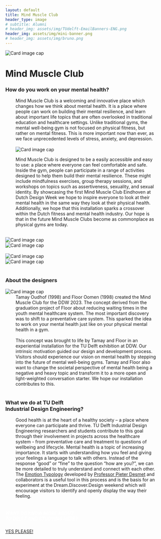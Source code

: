 ```yaml
---
layout: default
title: Mind Muscle Club
header_type: image
# subtitle: Alumni
# header_img: assets/img/TUdelft-EmailBanners-ENG.png
header_img: assets/img/mini-banner.png
# header_img: assets/img/bruno.png
---
```


<!-- <img src="/assets/img/mini-banner.png" alt="Card image cap"> -->
<img src="https://placehold.co/4000x3000" alt="Card image cap">
<br> 


<!-- ## Title 1 -->
<div class="card muscle-card shadow">
<div class="card-body">
<h1 class="card-title text-center NeueMachina-project">Mind Muscle Club</h1>
<h3 class="text-center NeueMachina-h4">How do you work on your mental health?</h3>
  <div class="card-body text-center" style="margin-left: 2rem;margin-right: 2rem;">
Mind Muscle Club is a welcoming and innovative place which changes how we think about mental health.
It is a place where people can work on building their mental resilience, and learn about important life
topics that are often overlooked in traditional education and healthcare settings. Unlike traditional gyms,
the mental well-being gym is not focused on physical fitness, but rather on mental fitness. This is more
important now than ever, as we face unprecedented levels of stress, anxiety, and depression.<br>
<br>
<img src="https://placehold.co/4000x3000" alt="Card image cap">
<br>

Mind Muscle Club is designed to be a easily accessible and easy to use: a place where everyone can feel
comfortable and safe. Inside the gym, people can participate in a range of activities designed to help
them build their mental resilience. These might include mindfulness exercises, group therapy sessions,
and workshops on topics such as assertiveness, sexuality, and sexual identity. By showcasing the first
Mind Muscle Club Eindhoven at Dutch Design Week we hope to inspire everyone to look at their mental
health in the same way they look at their physical health. Additionally, we hope that this installation sparks
a crossover within the Dutch fitness and mental health industry. Our hope is that in the future Mind Muscle
Clubs become as commonplace as physical gyms are today.
  </div>
</div>
</div>
<br>
<div class="container">
  <div class="row">
    <div class="col-sm">
      <img src="https://placehold.co/4000x3000" alt="Card image cap">
    </div>
    <div class="col-sm">
      <img src="https://placehold.co/4000x3000" alt="Card image cap">
    </div>
  </div>
  <br>
  <div class="row">
    <div class="col-sm">
      <img src="https://placehold.co/4000x3000" alt="Card image cap">
    </div>
    <div class="col-sm">
      <img src="https://placehold.co/4000x3000" alt="Card image cap">
    </div>
  </div>
</div>
<br>
<!-- ## Title 2 -->
<div class="card white-card shadow">
<div class="card-body">
<h3 class="card-title text-center NeueMachina-h3">About the designers</h3>
<img src="https://placehold.co/4000x3000" alt="Card image cap">
  <div class="card-body text-center" style="margin-left: 2rem;margin-right: 2rem;">
Tamay Oudhof (1998) and Floor Oomen (1998) created the Mind Muscle Club for the DDW 2023. The
concept derived from the graduation project of Floor about reducing waiting times in the youth mental
healthcare system. The most important discovery was to shift to a preventative care system. This sparked
the idea to work on your mental health just like on your physical mental health in a gym.<br><br>
This concept was brought to life by Tamay and Floor in an experiential installation for the TU Delft
exhibition at DDW. Our intrinsic motivation guided our design and development process. Visitors should
experience our vision on mental health by stepping into the future of mental well-being gyms. Tamay and
Floor also want to change the societal perspective of mental health being a negative and heavy topic and
transform it to a more open and light-weighted conversation starter. We hope our installation contributes
to this.
  </div>
</div>
</div>
<br>
<!-- ## Title 3   -->
<div class="card white-card shadow">
<div class="card-body">
<h3 class="card-title text-center NeueMachina-h3">What we do at TU Delft<br> Industrial Design Engineering?</h3>
  <div class="card-body text-center" style="margin-left: 2rem;margin-right: 2rem;">
Good health is at the heart of a healthy society – a place where everyone can
participate and thrive. TU Delft Industrial Design Engineering researchers and students
contribute to this goal through their involvement in projects across the healthcare
system - from preventative care and treatment to questions of wellbeing and lifecycle.
Mental health is a topic of increasing importance. It starts with understanding how you
feel and giving your feelings a language to talk with others. Instead of the response
“good” or “fine” to the question “how are you?”, we can be more detailed to truly
understand and connect with each other. The 
<a href="https://www.tudelft.nl/2022/io/december/ide-researchers-launch-open-source-online-emotion-typology" target="_blank"><u>Emotion Typology</u></a>
 developed by 
<a href="https://www.tudelft.nl/en/ide/about-ide/people/desmet-pma/" target="_blank"><u>Professor Pieter Desmet</u></a>
 and collaborators is a useful tool in this process and is the basis for an
experiment at the Dream.Discover.Design weekend which will encourage visitors to
identify and openly display the way their feeling.
  </div>
</div>
</div>
<br>
<div class="card text-center  blue-card shadow">
  <div class="card-body">
    <h5 class="card-title NeueMachina-h4" style="color:white;">WANT TO KNOW MORE ABOUT <br>TU DELFT AND STUDYING HERE?</h5>
    <a href="https://www.tudelft.nl/en/education/practical-matters/studying-at-tu-delft" class="btn btn-primary NeueMachina">YES PLEASE!</a>
  </div>
</div>